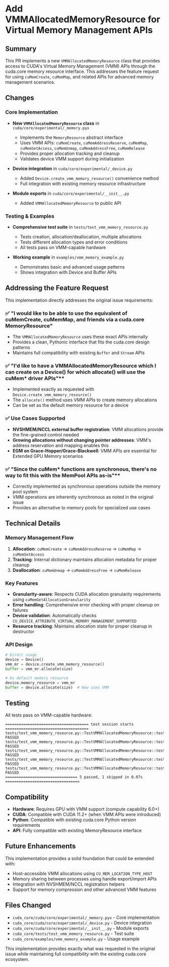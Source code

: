 # Add VMMAllocatedMemoryResource for Virtual Memory Management APIs

## Summary

This PR implements a new `VMMAllocatedMemoryResource` class that provides access to CUDA's Virtual Memory Management (VMM) APIs through the cuda.core memory resource interface. This addresses the feature request for using `cuMemCreate`, `cuMemMap`, and related APIs for advanced memory management scenarios.

## Changes

### Core Implementation
- **New `VMMAllocatedMemoryResource` class** in `cuda/core/experimental/_memory.pyx`
  - Implements the `MemoryResource` abstract interface
  - Uses VMM APIs: `cuMemCreate`, `cuMemAddressReserve`, `cuMemMap`, `cuMemSetAccess`, `cuMemUnmap`, `cuMemAddressFree`, `cuMemRelease`
  - Provides proper allocation tracking and cleanup
  - Validates device VMM support during initialization

- **Device integration** in `cuda/core/experimental/_device.py`
  - Added `Device.create_vmm_memory_resource()` convenience method
  - Full integration with existing memory resource infrastructure

- **Module exports** in `cuda/core/experimental/__init__.py`
  - Added `VMMAllocatedMemoryResource` to public API

### Testing & Examples
- **Comprehensive test suite** in `tests/test_vmm_memory_resource.py`
  - Tests creation, allocation/deallocation, multiple allocations
  - Tests different allocation types and error conditions
  - All tests pass on VMM-capable hardware

- **Working example** in `examples/vmm_memory_example.py`
  - Demonstrates basic and advanced usage patterns
  - Shows integration with Device and Buffer APIs

## Addressing the Feature Request

This implementation directly addresses the original issue requirements:

### ✅ **"I would like to be able to use the equivalent of cuMemCreate, cuMemMap, and friends via a cuda.core MemoryResource"**
- The `VMMAllocatedMemoryResource` uses these exact APIs internally
- Provides a clean, Pythonic interface that fits the cuda.core design patterns
- Maintains full compatibility with existing `Buffer` and `Stream` APIs

### ✅ **"I'd like to have a VMMAllocatedMemoryResource which I can create on a Device() for which allocate() will use the cuMem*** driver APIs"**
- Implemented exactly as requested with `Device.create_vmm_memory_resource()`
- The `allocate()` method uses VMM APIs to create memory allocations
- Can be set as the default memory resource for a device

### ✅ **Use Cases Supported**
- **NVSHMEM/NCCL external buffer registration**: VMM allocations provide the fine-grained control needed
- **Growing allocations without changing pointer addresses**: VMM's address reservation and mapping enables this
- **EGM on Grace-Hopper/Grace-Blackwell**: VMM APIs are essential for Extended GPU Memory scenarios

### ✅ **"Since the cuMem*** functions are synchronous, there's no way to fit this with the MemPool APIs as-is"**
- Correctly implemented as synchronous operations outside the memory pool system
- VMM operations are inherently synchronous as noted in the original issue
- Provides an alternative to memory pools for specialized use cases

## Technical Details

### Memory Management Flow
1. **Allocation**: `cuMemCreate` → `cuMemAddressReserve` → `cuMemMap` → `cuMemSetAccess`
2. **Tracking**: Internal dictionary maintains allocation metadata for proper cleanup
3. **Deallocation**: `cuMemUnmap` → `cuMemAddressFree` → `cuMemRelease`

### Key Features
- **Granularity-aware**: Respects CUDA allocation granularity requirements using `cuMemGetAllocationGranularity`
- **Error handling**: Comprehensive error checking with proper cleanup on failures
- **Device validation**: Automatically checks `CU_DEVICE_ATTRIBUTE_VIRTUAL_MEMORY_MANAGEMENT_SUPPORTED`
- **Resource tracking**: Maintains allocation state for proper cleanup in destructor

### API Design
```python
# Direct usage
device = Device()
vmm_mr = device.create_vmm_memory_resource()
buffer = vmm_mr.allocate(size)

# As default memory resource
device.memory_resource = vmm_mr
buffer = device.allocate(size)  # Now uses VMM
```

## Testing

All tests pass on VMM-capable hardware:
```
===================================== test session starts =====================================
tests/test_vmm_memory_resource.py::TestVMMAllocatedMemoryResource::test_vmm_memory_resource_creation PASSED
tests/test_vmm_memory_resource.py::TestVMMAllocatedMemoryResource::test_vmm_memory_resource_allocation_deallocation PASSED
tests/test_vmm_memory_resource.py::TestVMMAllocatedMemoryResource::test_vmm_memory_resource_multiple_allocations PASSED
tests/test_vmm_memory_resource.py::TestVMMAllocatedMemoryResource::test_vmm_memory_resource_with_different_allocation_types PASSED
tests/test_vmm_memory_resource.py::TestVMMAllocatedMemoryResource::test_vmm_memory_resource_invalid_device PASSED
================================ 5 passed, 1 skipped in 0.07s =================================
```

## Compatibility

- **Hardware**: Requires GPU with VMM support (compute capability 6.0+)
- **CUDA**: Compatible with CUDA 11.2+ (when VMM APIs were introduced)
- **Python**: Compatible with existing cuda.core Python version requirements
- **API**: Fully compatible with existing MemoryResource interface

## Future Enhancements

This implementation provides a solid foundation that could be extended with:
- Host-accessible VMM allocations using `CU_MEM_LOCATION_TYPE_HOST`
- Memory sharing between processes using handle export/import APIs
- Integration with NVSHMEM/NCCL registration helpers
- Support for memory compression and other advanced VMM features

## Files Changed

- `cuda_core/cuda/core/experimental/_memory.pyx` - Core implementation
- `cuda_core/cuda/core/experimental/_device.py` - Device integration
- `cuda_core/cuda/core/experimental/__init__.py` - Module exports
- `cuda_core/tests/test_vmm_memory_resource.py` - Test suite
- `cuda_core/examples/vmm_memory_example.py` - Usage example

This implementation provides exactly what was requested in the original issue while maintaining full compatibility with the existing cuda.core ecosystem.
